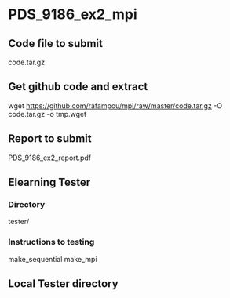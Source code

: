 # PDS_9186_ex2_mpi

## Code file to submit
code.tar.gz

## Get github code and extract
wget https://github.com/rafampou/mpi/raw/master/code.tar.gz   -O code.tar.gz -o tmp.wget

##  Report to submit
PDS_9186_ex2_report.pdf

## Elearning Tester
### Directory
tester/
### Instructions to testing
make_sequential
make_mpi

## Local Tester directory
